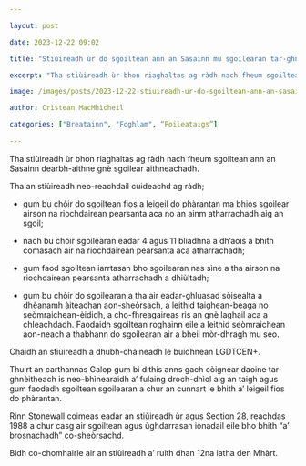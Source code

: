 ```yaml
---

layout: post

date: 2023-12-22 09:02

title: "Stiùireadh ùr do sgoiltean ann an Sasainn mu sgoilearan tar-ghnèitheach agus neo-bhìnearaidh"

excerpt: "Tha stiùireadh ùr bhon riaghaltas ag ràdh nach fheum sgoiltean ann an Sasainn dearbh-aithne gnè sgoilear aithneachadh."

image: /images/posts/2023-12-22-stiuireadh-ur-do-sgoiltean-ann-an-sasainn-mu-sgoilearan-tar-ghneitheach-agus-neo-bhinearaidh.webp

author: Crìstean MacMhìcheil

categories: ["Breatainn", "Foghlam", “Poileataigs”]
  
---
```


Tha stiùireadh ùr bhon riaghaltas ag ràdh nach fheum sgoiltean ann an Sasainn dearbh-aithne gnè sgoilear aithneachadh.

Tha an stiùireadh neo-reachdail cuideachd ag ràdh;

* gum bu chòir do sgoiltean fios a leigeil do phàrantan ma bhios sgoilear airson na riochdairean pearsanta aca no an ainm atharrachadh aig an sgoil;

* nach bu chòir sgoilearan eadar 4 agus 11 bliadhna a dh’aois a bhith comasach air na riochdairean pearsanta aca atharrachadh;

* gum faod sgoiltean iarrtasan bho sgoilearan nas sìne a tha airson na riochdairean pearsanta atharrachadh a dhiùltadh;

* gum bu chòir do sgoilearan a tha air eadar-ghluasad sòisealta a dhèanamh àiteachan aon-sheòrsach, a leithid taighean-beaga no seòmraichean-èididh, a cho-fhreagaireas ris an gnè laghail aca a chleachdadh. Faodaidh sgoiltean roghainn eile a leithid seòmraichean aon-neach a thabhann do sgoilearan air a bheil mòr-dhragh mu seo.

Chaidh an stiùireadh a dhubh-chàineadh le buidhnean LGDTCEN+.

Thuirt an carthannas Galop gum bi dithis anns gach còignear daoine tar-ghnèitheach is neo-bhìnearaidh a’ fulaing droch-dhìol aig an taigh agus gum faodadh sgoiltean sgoilearan a chur an cunnart le bhith a’ leigeil fios do phàrantan.

Rinn Stonewall coimeas eadar an stiùireadh ùr agus Section 28, reachdas 1988 a chur casg air sgoiltean agus ùghdarrasan ionadail eile bho bhith “a’ brosnachadh” co-sheòrsachd.

Bidh co-chomhairle air an stiùireadh a’ ruith dhan 12na latha den Mhàrt.